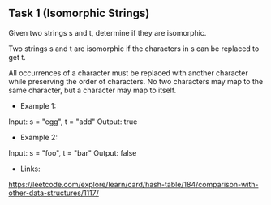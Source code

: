 ## Task 1 (Isomorphic Strings)

Given two strings s and t, determine if they are isomorphic.

Two strings s and t are isomorphic if the characters in s can be replaced to get t.

All occurrences of a character must be replaced with another character while preserving the order of characters. No two characters may map to the same character, but a character may map to itself.


- Example 1:

Input: s = "egg", t = "add"
Output: true

- Example 2:

Input: s = "foo", t = "bar"
Output: false

- Links:

https://leetcode.com/explore/learn/card/hash-table/184/comparison-with-other-data-structures/1117/